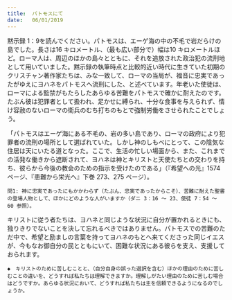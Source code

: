 ```yaml
---
title:  パトモスにて
date:   06/01/2019
---
```


黙示録 1：9を読んでください。パトモスは、エーゲ海の中の不毛で岩だらけの島でした。長さは16 キロメートル、（最も広い部分で）幅は10 キロメートルほど。ローマ人は、周辺のほかの島々とともに、それを追放された政治犯の流刑地として用いていました。黙示録の執筆時点と比較的近い時代に生きていた初期のクリスチャン著作家たちは、みな一致して、ローマの当局が、福音に忠実であったがゆえにヨハネをパトモスへ流刑にした、と述べています。年老いた使徒は、ローマによる監禁がもたらしたあらゆる苦難をパトモスで確かに耐えたのです。たぶん彼は犯罪者として扱われ、足かせに縛られ、十分な食事を与えられず、情け容赦のないローマの衛兵のむち打ちのもとで強制労働をさせられたことでしょう。

「パトモスはエーゲ海にある不毛の、岩の多い島であり、ローマの政府により犯罪者の流刑の場所として選ばれていた。しかし神のしもべにとって、この陰気な住居は天にいたる道となった。ここで、生活の忙しい場面から、また、これまでの活発な働きから遮断されて、ヨハネは神とキリストと天使たちとの交わりを持ち、彼らから今後の教会のための指示を受けたのである」（『希望への光』1574 ページ、『患難から栄光へ』下巻 273、275 ページ）。

`問1: 神に忠実であったにもかかわらず（たぶん、忠実であったからこそ）、苦難に耐えた聖書の登場人物として、ほかにどのような人がいますか（ダニ 3：16 ～ 23、使徒 7：54 ～ 60 参照）。`

キリストに従う者たちは、ヨハネと同じような状況に自分が置かれるときにも、独りきりでないことを決して忘れるべきではありません。パトモスでの苦難のただ中で、希望と励ましの言葉を持ってヨハネのもとへ来てくださった同じイエスが、今もなお御自分の民とともにいて、困難な状況にある彼らを支え、支援しておられます。

`◆　キリストのために苦しむことと、（自分自身の誤った選択を含む）ほかの理由のために苦しむことの違いを、どうすれば私たちは理解できますか。理解しがたい理由のために苦しむ場合はどうですか。あらゆる状況において、どうすれば私たちは主を信頼できるようになるのでしょうか。`